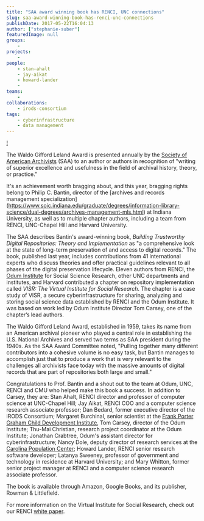 ```yaml
---
title: "SAA award winning book has RENCI, UNC connections"
slug: saa-award-winning-book-has-renci-unc-connections
publishDate: 2017-05-22T16:04:13
author: ["stephanie-suber"]
featuredImage: null
groups:
    - 
projects:
    - 
people:
    - stan-ahalt
    - jay-aikat
    - howard-lander
    - 
teams: 
    - 
collaborations:
    - irods-consortium
tags:
    - cyberinfrastructure
    - data management
---
```

[!](https://renci.org/wp-content/uploads/2017/05/Screen-Shot-2017-05-22-at-4.01.49-PM-192x300.png)

The Waldo Gifford Leland Award is presented annually by the [Society of American Archivists](http://www2.archivists.org/) (SAA) to an author or authors in recognition of "writing of superior excellence and usefulness in the field of archival history, theory, or practice."

It's an achievement worth bragging about, and this year, bragging rights belong to Philip C. Bantin, director of the [archives and records management specialization] (https://www.soic.indiana.edu/graduate/degrees/information-library-science/dual-degrees/archives-management-mls.html) at Indiana University, as well as to multiple chapter authors, including a team from RENCI, UNC-Chapel Hill and Harvard University.

The SAA describes Bantin's award-winning book, _Building Trustworthy Digital Repositories: Theory and Implementation_ as "a comprehensive look at the state of long-term preservation of and access to digital records." The book, published last year, includes contributions from 41 international experts who discuss theories and offer practical guidelines relevant to all phases of the digital preservation lifecycle. Eleven authors from RENCI, the [Odum Institute](http://odum.unc.edu/) for Social Science Research, other UNC departments and institutes, and Harvard contributed a chapter on repository implementation called _VISR: The Virtual Institute for Social Research_. The chapter is a case study of VISR, a secure cyberinfrastructure for sharing, analyzing and storing social science data established by RENCI and the Odum Institute. It was based on work led by Odum Institute Director Tom Carsey, one of the chapter’s lead authors.

The Waldo Gifford Leland Award, established in 1959, takes its name from an American archival pioneer who played a central role in establishing the U.S. National Archives and served two terms as SAA president during the 1940s. As the SAA Award Committee noted, "Pulling together many different contributors into a cohesive volume is no easy task, but Bantin manages to accomplish just that to produce a work that is very relevant to the challenges all archivists face today with the massive amounts of digital records that are part of repositories both large and small."

Congratulations to Prof. Bantin and a shout out to the team at Odum, UNC, RENCI and CMU who helped make this book a success. In addition to Carsey, they are: Stan Ahalt, RENCI director and professor of computer science at UNC-Chapel Hill; Jay Aikat, RENCI COO and a computer science research associate professor; Dan Bedard, former executive director of the iRODS Consortium; Margaret Burchinal, senior scientist at the [Frank Porter Graham Child Development Institute](http://fpg.unc.edu/), Tom Carsey, director of the Odum Institute; Thu-Mai Christian, research project coordinator at the Odum Institute; Jonathan Crabtree, Odum's assistant director for cyberinfrastructure; Nancy Dole, deputy director of research services at the [Carolina Population Center](http://www.cpc.unc.edu/); Howard Lander, RENCI senior research software developer; Latanya Sweeney, professor of government and technology in residence at Harvard University; and Mary Whitton, former senior project manager at RENCI and a computer science research associate professor.

The book is available through Amazon, Google Books, and its publisher, Rowman & Littlefield.

For more information on the Virtual Institute for Social Research, check out our RENCI [white paper](https://renci.org/wp-content/uploads/2015/05/VISRWhite-Paper-No3_2015_highres.pdf).

<!-- AddThis Advanced Settings generic via filter on the_content --><!-- AddThis Share Buttons generic via filter on the_content -->
